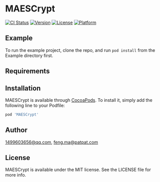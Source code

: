 # MAESCrypt

[![CI Status](https://img.shields.io/travis/1499603656@qq.com/MAESCrypt.svg?style=flat)](https://travis-ci.org/1499603656@qq.com/MAESCrypt)
[![Version](https://img.shields.io/cocoapods/v/MAESCrypt.svg?style=flat)](https://cocoapods.org/pods/MAESCrypt)
[![License](https://img.shields.io/cocoapods/l/MAESCrypt.svg?style=flat)](https://cocoapods.org/pods/MAESCrypt)
[![Platform](https://img.shields.io/cocoapods/p/MAESCrypt.svg?style=flat)](https://cocoapods.org/pods/MAESCrypt)

## Example

To run the example project, clone the repo, and run `pod install` from the Example directory first.

## Requirements

## Installation

MAESCrypt is available through [CocoaPods](https://cocoapods.org). To install
it, simply add the following line to your Podfile:

```ruby
pod 'MAESCrypt'
```

## Author

1499603656@qq.com, feng.ma@patpat.com

## License

MAESCrypt is available under the MIT license. See the LICENSE file for more info.
